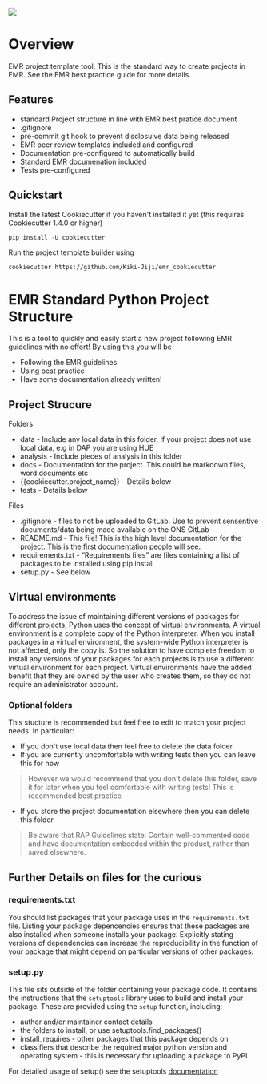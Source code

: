 ![](https://user-images.githubusercontent.com/45692573/109661256-b2fe8180-7b61-11eb-87c7-3d58cbea8d4b.png)

# Overview

EMR project template tool. This is the standard way to create projects in EMR. See the EMR best practice guide for more details.

## Features
* standard Project structure in line with EMR best pratice document
* .gitignore 
* pre-commit git hook to prevent disclosuive data being released 
* EMR peer review templates included and configured 
* Documentation pre-configured to automatically build
* Standard EMR documenation included
* Tests pre-configured

## Quickstart

Install the latest Cookiecutter if you haven't installed it yet (this requires
Cookiecutter 1.4.0 or higher)

```python
pip install -U cookiecutter
```

Run the project template builder using
```bash
cookiecutter https://github.com/Kiki-Jiji/emr_cookiecutter
```

# EMR Standard Python Project Structure

This is a tool to quickly and easily start a new project following EMR guidelines with no effort!
By using this you will be 

* Following the EMR guidelines
* Using best practice
* Have some documentation already written!

## Project Strucure

Folders
* data - Include any local data in this folder. If your project does not use local data, e.g in DAP you are using HUE
* analysis - Include pieces of analysis in this folder
* docs - Documentation for the project. This could be markdown files, word documents etc
* {{cookiecutter.project_name}} - Details below
* tests - Details below

Files
* .gitignore - files to not be uploaded to GitLab. Use to prevent sensentive documents/data being made available on the ONS GitLab
* README.md - This file! This is the high level documentation for the project. This is the first documentation people will see.
* requirements.txt - “Requirements files” are files containing a list of packages to be installed using pip install
* setup.py - See below

## Virtual environments

To address the issue of maintaining different versions of packages for different projects, Python uses the concept of virtual environments. A virtual environment is a complete copy of the Python interpreter. When you install packages in a virtual environment, the system-wide Python interpreter is not affected, only the copy is. So the solution to have complete freedom to install any versions of your packages for each projects is to use a different virtual environment for each project. Virtual environments have the added benefit that they are owned by the user who creates them, so they do not require an administrator account.

### Optional folders
This stucture is recommended but feel free to edit to match your project needs. In particular:

* If you don't use local data then feel free to delete the data folder
* If you are currently uncomfortable with writing tests then you can leave this for now
>  However we would recommend that you don't delete this folder, save it for later when you feel comfortable with writing tests! This is recommended best practice
* If you store the project documentation elsewhere then you can delete this folder
> Be aware that RAP Guidelines state:
> Contain well-commented code and have documentation embedded within the product, rather than saved elsewhere.



## Further Details on files for the curious 

### requirements.txt

You should list packages that your package uses in the `requirements.txt` file.
Listing your package depencencies ensures that these packages are also installed when someone installs your package.
Explicitly stating versions of dependencies can increase the reproducibility in the function of your package that might depend on particular versions of other packages.

### setup.py

This file sits outside of the folder containing your package code.
It contains the instructions that the `setuptools` library uses to build and install your package.
These are provided using the `setup` function, including:

* author and/or maintainer contact details
* the folders to install, or use setuptools.find_packages()
* install_requires - other packages that this package depends on
* classifiers that describe the required major python version and operating system - this is necessary for uploading a package to PyPI

For detailed usage of setup() see the setuptools [documentation](https://setuptools.readthedocs.io/en/latest/setuptools.html#developer-s-guide)



